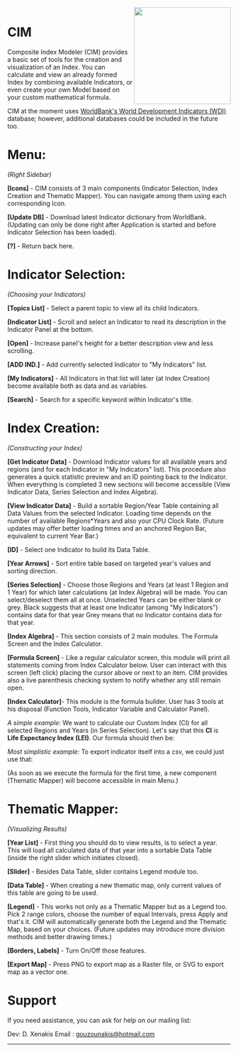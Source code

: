 <img align="right" height="218" src="http://gouz.webfactional.com/Gouz_Sources/CIM_GIT_LOGO.png"/>

CIM
=======================
Composite Index Modeler (CIM) provides a basic set of tools for the creation and visualization of an Index. You can calculate and view an already formed Index by combining available Indicators, or even create your own Model based on your custom mathematical formula.

CIM at the moment uses [WorldBank's World Development Indicators (WDI)](http://data.worldbank.org/data-catalog/world-development-indicators) database; however, additional databases could be included in the future too.


Menu:
=======================
*(Right Sidebar)*

**[Icons]** - CIM consists of 3 main components (Indicator Selection, Index Creation and Thematic Mapper).
                    You can navigate among them using each corresponding Icon.

**[Update DB]** - Download latest Indicator dictionary from WorldBank.
                             (Updating can only be done right after Application is started and before Indicator Selection has been loaded).

**[?]** - Return back here.



Indicator Selection:
=====================================================
*(Choosing your Indicators)*

**[Topics List]** - Select a parent topic to view all its child Indicators.

**[Indicator List]** - Scroll and select an Indicator to read its description in the Indicator Panel at the bottom.

**[Open]** - Increase panel's height for a better description view and less scrolling.

**[ADD IND.]** - Add currently selected Indicator to "My Indicators" list.

**[My Indicators]** - All Indicators in that list will later (at Index Creation) become available both as data and as variables.

**[Search]** - Search for a specific keyword within Indicator's title.



Index Creation:
==============================================
*(Constructing your Index)*

**[Get Indicator Data]** - Download Indicator values for all available years and regions (and for each Indicator in "My Indicators" list).
                                             This procedure also generates a quick statistic preview and an ID pointing back to the Indicator.
                                             When everything is completed 3 new sections will become accessible (View Indicator Data, Series Selection and Index Algebra).

**[View Indicator Data]** - Build a sortable Region/Year Table containing all Data Values from the selected Indicator.
                                               Loading time depends on the number of available Regions*Years and also your CPU Clock Rate.
                                               (Future updates may offer better loading times and an anchored Region Bar, equivalent to current Year Bar.)

**[ID]** - Select one Indicator to build its Data Table.

**[Year Arrows]** - Sort entire table based on targeted year's values and sorting direction.

**[Series Selection]** - Choose those Regions and Years (at least 1 Region and 1 Year) for which later calculations (at Index Algebra) will be made.
                                       You can select/deselect them all at once. Unselected Years can be either blank or grey.
                                       Black suggests that at least one Indicator (among "My Indicators") contains data for that year
                                       Grey means that no Indicator contains data for that year.

**[Index Algebra]** - This section consists of 2 main modules. The Formula Screen and the Index Calculator.

**[Formula Screen]** - Like a regular calculator screen, this module will print all statements coming from Index Calculator below.
                                      User can interact with this screen (left click) placing the cursor above or next to an item.
                                      CIM provides also a live parenthesis checking system to notify whether any still remain open.

**[Index Calculator]**- This module is the formula builder. User has 3 tools at his disposal (Function Tools, Indicator Variable and Calculator Panel).

*A simple example:*
        We want to calculate our Custom Index (CI) for all selected Regions and Years (in Series Selection).
        Let's say that this **CI** is **Life Expectancy Index (LEI)**. Our formula should then be:

*Most simplistic example:*
        To export indicator itself into a csv, we could just use that:

(As soon as we execute the formula for the first time, a new component (Thematic Mapper) will become accessible in main Menu.)



Thematic Mapper:
=============================================
*(Visualizing Results)*

**[Year List]** - First thing you should do to view results, is to select a year.
                          This will load all calculated data of that year into a sortable Data Table (inside the right slider which initiates closed).

**[Slider]** - Besides Data Table, slider contains Legend module too.

**[Data Table]** - When creating a new thematic map, only current values of this table are going to be used.

**[Legend]** - This works not only as a Thematic Mapper but as a Legend too.
                       Pick 2 range colors, choose the number of equal Intervals, press Apply and that's it.
                       CIM will automatically generate both the Legend and the Thematic Map, based on your choices.
                       (Future updates may introduce more division methods and better drawing times.)

**[Borders, Labels]** - Turn On/Off those features.

**[Export Map]** - Press PNG to export map as a Raster file, or SVG to export map as a vector one.



Support
=======

If you need assistance, you can ask for help on our mailing list:

Dev: D. Xenakis
Email : gouzounakis@hotmail.com

______________________________________________________________________________________________________________________________________________________________________________________________________
